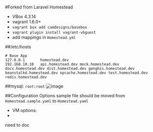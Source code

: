 #Forked from Laravel Homestead

- VBox 4.3.14
- vagrant 1.6.0+
- `vagrant box add camdesigns/basebox`
- `vagrant plugin install vagrant-vbguest`
- add mappings in `Homestead.yml`

##/etc/hosts
```
# Base App
127.0.0.1		homestead.dev
192.168.10.10   api.homestead.dev mock.homestead.dev docs.homestead.dev dist.homestead.dev genghis.homestead.dev beanstalkd.homestead.dev opcache.homestead.dev test.homestead.dev redis.homestead.dev
```

##mysql: `root:root`
  ![image](docs/mysql.png)

##Configuration Options sample file should be moved from `Homestead.sample.yaml` to `Homestead.yaml`

- VM options:
- 
 need to doc
